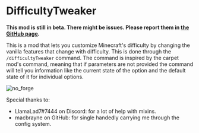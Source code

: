 # DifficultyTweaker
**This mod is still in beta. There might be issues. Please report them in [the GitHub page](https://github.com/Pepe20129/difficultytweaker/issues).**

This is a mod that lets you customize Minecraft's difficulty by changing the vanilla features that change with difficulty. This is done through the `/difficultyTweaker` command. The command is inspired by the carpet mod's command, meaning that if parameters are not provided the command will tell you information like the current state of the option and the default state of it for individual options.

![no_forge](https://i.imgur.com/PLo7Rz8.png)

Special thanks to:
 - LlamaLad7#7444 on Discord: for a lot of help with mixins.
 - macbrayne on GitHub: for single handedly carrying me through the config system.